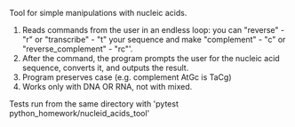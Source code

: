 Tool for simple manipulations with nucleic acids.

1. Reads commands from the user in an endless loop: you can "reverse" - "r" or "transcribe" - "t" your sequence and make "complement" - "c" or "reverse_complement" - "rc"'.
2. After the command, the program prompts the user for the nucleic acid sequence, converts it, and outputs the result.
3. Program preserves case (e.g. complement AtGc is TaCg)
4. Works only with DNA OR RNA, not with mixed.

Tests run from the same directory with 'pytest python_homework/nucleid_acids_tool'
